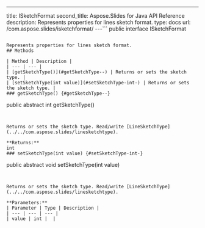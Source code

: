 ---
title: ISketchFormat
second_title: Aspose.Slides for Java API Reference
description: Represents properties for lines sketch format.
type: docs
url: /com.aspose.slides/isketchformat/
---```
public interface ISketchFormat
```

Represents properties for lines sketch format.
## Methods

| Method | Description |
| --- | --- |
| [getSketchType()](#getSketchType--) | Returns or sets the sketch type. |
| [setSketchType(int value)](#setSketchType-int-) | Returns or sets the sketch type. |
### getSketchType() {#getSketchType--}
```
public abstract int getSketchType()
```


Returns or sets the sketch type. Read/write [LineSketchType](../../com.aspose.slides/linesketchtype).

**Returns:**
int
### setSketchType(int value) {#setSketchType-int-}
```
public abstract void setSketchType(int value)
```


Returns or sets the sketch type. Read/write [LineSketchType](../../com.aspose.slides/linesketchtype).

**Parameters:**
| Parameter | Type | Description |
| --- | --- | --- |
| value | int |  |

